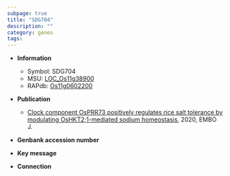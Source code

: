```yaml
---
subpage: true
title: "SDG704"
description: ""
category: genes
tags: 
---
```


* **Information**  
    + Symbol: SDG704  
    + MSU: [LOC_Os11g38900](http://rice.plantbiology.msu.edu/cgi-bin/ORF_infopage.cgi?orf=LOC_Os11g38900)  
    + RAPdb: [Os11g0602200](http://rapdb.dna.affrc.go.jp/viewer/gbrowse_details/irgsp1?name=Os11g0602200)  

* **Publication**  
    + [Clock component OsPRR73 positively regulates rice salt tolerance by modulating OsHKT2;1-mediated sodium homeostasis](http://www.ncbi.nlm.nih.gov/pubmed?term=Clock+component+OsPRR73+positively+regulates+rice+salt+tolerance+by+modulating+OsHKT2;1-mediated+sodium+homeostasis%5BTitle%5D), 2020, EMBO J.

* **Genbank accession number**  

* **Key message**  

* **Connection**  



